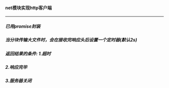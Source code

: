 #### net模块实现http客户端
----

##### 已用promise封装
##### 当分块传输大文件时，会在接收完响应头后设置一个定时器(默认2s)
##### 返回结果的条件: 1.超时
#####                 2.响应完毕
#####                 3.服务器关闭
